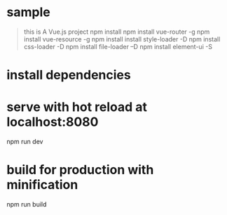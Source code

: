 # sample

> this is A Vue.js project
npm install
npm install vue-router -g
npm install vue-resource -g
npm install install style-loader -D
npm install css-loader -D
npm install file-loader –D
npm install element-ui -S

# install dependencies

# serve with hot reload at localhost:8080
npm run dev

# build for production with minification
npm run build




